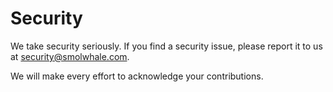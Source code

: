 # Security

We take security seriously. If you find a security issue, please report it to us at
[security@smolwhale.com](mailto:security@smolwhale.com).

We will make every effort to acknowledge your contributions.
